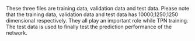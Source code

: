 These three files are training data, validation data and test data. 
Please note that the training data, validation data and test data has 10000,1250,1250 dimensional respectively.
They all play an important role while TPN training. The test data is used to finally test the prediction performance of the network.
